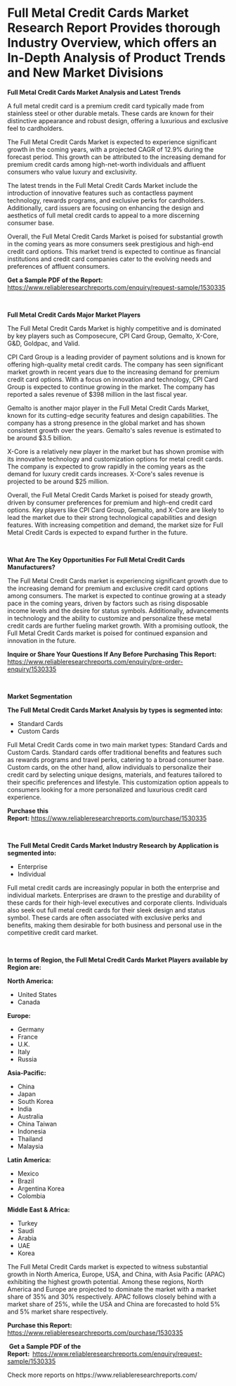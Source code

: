 <p><h1>Full Metal Credit Cards Market Research Report Provides thorough Industry Overview, which offers an In-Depth Analysis of Product Trends and New Market Divisions</h1></p><p><strong>Full Metal Credit Cards Market Analysis and Latest Trends</strong></p>
<p><p>A full metal credit card is a premium credit card typically made from stainless steel or other durable metals. These cards are known for their distinctive appearance and robust design, offering a luxurious and exclusive feel to cardholders.</p><p>The Full Metal Credit Cards Market is expected to experience significant growth in the coming years, with a projected CAGR of 12.9% during the forecast period. This growth can be attributed to the increasing demand for premium credit cards among high-net-worth individuals and affluent consumers who value luxury and exclusivity.</p><p>The latest trends in the Full Metal Credit Cards Market include the introduction of innovative features such as contactless payment technology, rewards programs, and exclusive perks for cardholders. Additionally, card issuers are focusing on enhancing the design and aesthetics of full metal credit cards to appeal to a more discerning consumer base.</p><p>Overall, the Full Metal Credit Cards Market is poised for substantial growth in the coming years as more consumers seek prestigious and high-end credit card options. This market trend is expected to continue as financial institutions and credit card companies cater to the evolving needs and preferences of affluent consumers.</p></p>
<p><strong>Get a Sample PDF of the Report:&nbsp;</strong> <a href="https://www.reliableresearchreports.com/enquiry/request-sample/1530335">https://www.reliableresearchreports.com/enquiry/request-sample/1530335</a></p>
<p>&nbsp;</p>
<p><strong>Full Metal Credit Cards Major Market Players</strong></p>
<p><p>The Full Metal Credit Cards Market is highly competitive and is dominated by key players such as Composecure, CPI Card Group, Gemalto, X-Core, G&D, Goldpac, and Valid.</p><p>CPI Card Group is a leading provider of payment solutions and is known for offering high-quality metal credit cards. The company has seen significant market growth in recent years due to the increasing demand for premium credit card options. With a focus on innovation and technology, CPI Card Group is expected to continue growing in the market. The company has reported a sales revenue of $398 million in the last fiscal year.</p><p>Gemalto is another major player in the Full Metal Credit Cards Market, known for its cutting-edge security features and design capabilities. The company has a strong presence in the global market and has shown consistent growth over the years. Gemalto's sales revenue is estimated to be around $3.5 billion.</p><p>X-Core is a relatively new player in the market but has shown promise with its innovative technology and customization options for metal credit cards. The company is expected to grow rapidly in the coming years as the demand for luxury credit cards increases. X-Core's sales revenue is projected to be around $25 million.</p><p>Overall, the Full Metal Credit Cards Market is poised for steady growth, driven by consumer preferences for premium and high-end credit card options. Key players like CPI Card Group, Gemalto, and X-Core are likely to lead the market due to their strong technological capabilities and design features. With increasing competition and demand, the market size for Full Metal Credit Cards is expected to expand further in the future.</p></p>
<p>&nbsp;</p>
<p><strong>What Are The Key Opportunities For Full Metal Credit Cards Manufacturers?</strong></p>
<p><p>The Full Metal Credit Cards market is experiencing significant growth due to the increasing demand for premium and exclusive credit card options among consumers. The market is expected to continue growing at a steady pace in the coming years, driven by factors such as rising disposable income levels and the desire for status symbols. Additionally, advancements in technology and the ability to customize and personalize these metal credit cards are further fueling market growth. With a promising outlook, the Full Metal Credit Cards market is poised for continued expansion and innovation in the future.</p></p>
<p><strong>Inquire or Share Your Questions If Any Before Purchasing This Report:</strong> <a href="https://www.reliableresearchreports.com/enquiry/pre-order-enquiry/1530335">https://www.reliableresearchreports.com/enquiry/pre-order-enquiry/1530335</a></p>
<p>&nbsp;</p>
<p><strong>Market Segmentation</strong></p>
<p><strong>The Full Metal Credit Cards Market Analysis by types is segmented into:</strong></p>
<p><ul><li>Standard Cards</li><li>Custom Cards</li></ul></p>
<p><p>Full Metal Credit Cards come in two main market types: Standard Cards and Custom Cards. Standard cards offer traditional benefits and features such as rewards programs and travel perks, catering to a broad consumer base. Custom cards, on the other hand, allow individuals to personalize their credit card by selecting unique designs, materials, and features tailored to their specific preferences and lifestyle. This customization option appeals to consumers looking for a more personalized and luxurious credit card experience.</p></p>
<p><strong>Purchase this Report:&nbsp;</strong><a href="https://www.reliableresearchreports.com/purchase/1530335">https://www.reliableresearchreports.com/purchase/1530335</a></p>
<p>&nbsp;</p>
<p><strong>The Full Metal Credit Cards Market Industry Research by Application is segmented into:</strong></p>
<p><ul><li>Enterprise</li><li>Individual</li></ul></p>
<p><p>Full metal credit cards are increasingly popular in both the enterprise and individual markets. Enterprises are drawn to the prestige and durability of these cards for their high-level executives and corporate clients. Individuals also seek out full metal credit cards for their sleek design and status symbol. These cards are often associated with exclusive perks and benefits, making them desirable for both business and personal use in the competitive credit card market.</p></p>
<p>&nbsp;</p>
<p><strong>In terms of Region, the Full Metal Credit Cards Market Players available by Region are:</strong></p>
<p>
    <p> <strong> North America: </strong>
        <ul>
            <li>United States</li>
            <li>Canada</li>
        </ul>
        </p> 
    <p> <strong> Europe: </strong>
        <ul>
            <li>Germany</li>
            <li>France</li>
            <li>U.K.</li>
            <li>Italy</li>
            <li>Russia</li>
        </ul>
        </p> 
    <p> <strong> Asia-Pacific: </strong>
        <ul>
            <li>China</li>
            <li>Japan</li>
            <li>South Korea</li>
            <li>India</li>
            <li>Australia</li>
            <li>China Taiwan</li>
            <li>Indonesia</li>
            <li>Thailand</li>
            <li>Malaysia</li>
        </ul>
        </p> 
    <p> <strong> Latin America: </strong>
        <ul>
            <li>Mexico</li>
            <li>Brazil</li>
            <li>Argentina Korea</li>
            <li>Colombia</li>
        </ul>
        </p> 
    <p> <strong> Middle East & Africa: </strong>
        <ul>
            <li>Turkey</li>
            <li>Saudi</li>
            <li>Arabia</li>
            <li>UAE</li>
            <li>Korea</li>
        </ul>
    </p>
    </p>
<p><p>The Full Metal Credit Cards market is expected to witness substantial growth in North America, Europe, USA, and China, with Asia Pacific (APAC) exhibiting the highest growth potential. Among these regions, North America and Europe are projected to dominate the market with a market share of 35% and 30% respectively. APAC follows closely behind with a market share of 25%, while the USA and China are forecasted to hold 5% and 5% market share respectively.</p></p>
<p><strong>Purchase this Report: </strong><a href="https://www.reliableresearchreports.com/purchase/1530335">https://www.reliableresearchreports.com/purchase/1530335</a></p>
<p>&nbsp;<strong>Get a Sample PDF of the Report:&nbsp;&nbsp;</strong><a href="https://www.reliableresearchreports.com/enquiry/request-sample/1530335">https://www.reliableresearchreports.com/enquiry/request-sample/1530335</a></p>
<p><strong></strong></p>
<p>Check more reports on https://www.reliableresearchreports.com/</p>